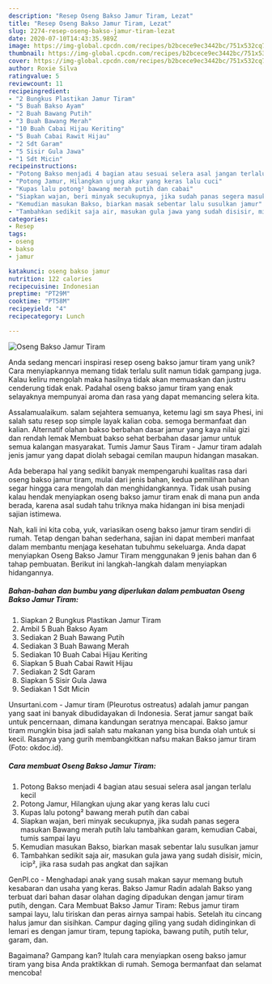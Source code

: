 ```yaml
---
description: "Resep Oseng Bakso Jamur Tiram, Lezat"
title: "Resep Oseng Bakso Jamur Tiram, Lezat"
slug: 2274-resep-oseng-bakso-jamur-tiram-lezat
date: 2020-07-10T14:43:35.989Z
image: https://img-global.cpcdn.com/recipes/b2bcece9ec3442bc/751x532cq70/oseng-bakso-jamur-tiram-foto-resep-utama.jpg
thumbnail: https://img-global.cpcdn.com/recipes/b2bcece9ec3442bc/751x532cq70/oseng-bakso-jamur-tiram-foto-resep-utama.jpg
cover: https://img-global.cpcdn.com/recipes/b2bcece9ec3442bc/751x532cq70/oseng-bakso-jamur-tiram-foto-resep-utama.jpg
author: Roxie Silva
ratingvalue: 5
reviewcount: 11
recipeingredient:
- "2 Bungkus Plastikan Jamur Tiram"
- "5 Buah Bakso Ayam"
- "2 Buah Bawang Putih"
- "3 Buah Bawang Merah"
- "10 Buah Cabai Hijau Keriting"
- "5 Buah Cabai Rawit Hijau"
- "2 Sdt Garam"
- "5 Sisir Gula Jawa"
- "1 Sdt Micin"
recipeinstructions:
- "Potong Bakso menjadi 4 bagian atau sesuai selera asal jangan terlalu kecil"
- "Potong Jamur, Hilangkan ujung akar yang keras lalu cuci"
- "Kupas lalu potong² bawang merah putih dan cabai"
- "Siapkan wajan, beri minyak secukupnya, jika sudah panas segera masukan Bawang merah putih lalu tambahkan garam, kemudian Cabai, tumis sampai layu"
- "Kemudian masukan Bakso, biarkan masak sebentar lalu susulkan jamur"
- "Tambahkan sedikit saja air, masukan gula jawa yang sudah disisir, micin, icip², jika rasa sudah pas angkat dan sajikan"
categories:
- Resep
tags:
- oseng
- bakso
- jamur

katakunci: oseng bakso jamur 
nutrition: 122 calories
recipecuisine: Indonesian
preptime: "PT29M"
cooktime: "PT58M"
recipeyield: "4"
recipecategory: Lunch

---
```



![Oseng Bakso Jamur Tiram](https://img-global.cpcdn.com/recipes/b2bcece9ec3442bc/751x532cq70/oseng-bakso-jamur-tiram-foto-resep-utama.jpg)

Anda sedang mencari inspirasi resep oseng bakso jamur tiram yang unik? Cara menyiapkannya memang tidak terlalu sulit namun tidak gampang juga. Kalau keliru mengolah maka hasilnya tidak akan memuaskan dan justru cenderung tidak enak. Padahal oseng bakso jamur tiram yang enak selayaknya mempunyai aroma dan rasa yang dapat memancing selera kita.

Assalamualaikum. salam sejahtera semuanya, ketemu lagi sm saya Phesi, ini salah satu resep sop simple layak kalian coba. semoga bermanfaat dan kalian. Alternatif olahan bakso berbahan dasar jamur yang kaya nilai gizi dan rendah lemak Membuat bakso sehat berbahan dasar jamur untuk semua kalangan masyarakat. Tumis Jamur Saus Tiram - Jamur tiram adalah jenis jamur yang dapat diolah sebagai cemilan maupun hidangan masakan.

Ada beberapa hal yang sedikit banyak mempengaruhi kualitas rasa dari oseng bakso jamur tiram, mulai dari jenis bahan, kedua pemilihan bahan segar hingga cara mengolah dan menghidangkannya. Tidak usah pusing kalau hendak menyiapkan oseng bakso jamur tiram enak di mana pun anda berada, karena asal sudah tahu triknya maka hidangan ini bisa menjadi sajian istimewa.


Nah, kali ini kita coba, yuk, variasikan oseng bakso jamur tiram sendiri di rumah. Tetap dengan bahan sederhana, sajian ini dapat memberi manfaat dalam membantu menjaga kesehatan tubuhmu sekeluarga. Anda dapat menyiapkan Oseng Bakso Jamur Tiram menggunakan 9 jenis bahan dan 6 tahap pembuatan. Berikut ini langkah-langkah dalam menyiapkan hidangannya.

<!--inarticleads1-->

##### Bahan-bahan dan bumbu yang diperlukan dalam pembuatan Oseng Bakso Jamur Tiram:

1. Siapkan 2 Bungkus Plastikan Jamur Tiram
1. Ambil 5 Buah Bakso Ayam
1. Sediakan 2 Buah Bawang Putih
1. Sediakan 3 Buah Bawang Merah
1. Sediakan 10 Buah Cabai Hijau Keriting
1. Siapkan 5 Buah Cabai Rawit Hijau
1. Sediakan 2 Sdt Garam
1. Siapkan 5 Sisir Gula Jawa
1. Sediakan 1 Sdt Micin


Unsurtani.com - Jamur tiram (Pleurotus ostreatus) adalah jamur pangan yang saat ini banyak dibudidayakan di Indonesia. Serat jamur sangat baik untuk pencernaan, dimana kandungan seratnya mencapai. Bakso jamur tiram mungkin bisa jadi salah satu makanan yang bisa bunda olah untuk si kecil. Rasanya yang gurih membangkitkan nafsu makan Bakso jamur tiram (Foto: okdoc.id). 

<!--inarticleads2-->

##### Cara membuat Oseng Bakso Jamur Tiram:

1. Potong Bakso menjadi 4 bagian atau sesuai selera asal jangan terlalu kecil
1. Potong Jamur, Hilangkan ujung akar yang keras lalu cuci
1. Kupas lalu potong² bawang merah putih dan cabai
1. Siapkan wajan, beri minyak secukupnya, jika sudah panas segera masukan Bawang merah putih lalu tambahkan garam, kemudian Cabai, tumis sampai layu
1. Kemudian masukan Bakso, biarkan masak sebentar lalu susulkan jamur
1. Tambahkan sedikit saja air, masukan gula jawa yang sudah disisir, micin, icip², jika rasa sudah pas angkat dan sajikan


GenPI.co - Menghadapi anak yang susah makan sayur memang butuh kesabaran dan usaha yang keras. Bakso Jamur Radin adalah Bakso yang terbuat dari bahan dasar olahan daging dipadukan dengan jamur tiram putih, dengan. Cara Membuat Bakso Jamur Tiram: Rebus jamur tiram sampai layu, lalu tiriskan dan peras airnya sampai habis. Setelah itu cincang halus jamur dan sisihkan. Campur daging giling yang sudah didinginkan di lemari es dengan jamur tiram, tepung tapioka, bawang putih, putih telur, garam, dan. 

Bagaimana? Gampang kan? Itulah cara menyiapkan oseng bakso jamur tiram yang bisa Anda praktikkan di rumah. Semoga bermanfaat dan selamat mencoba!
